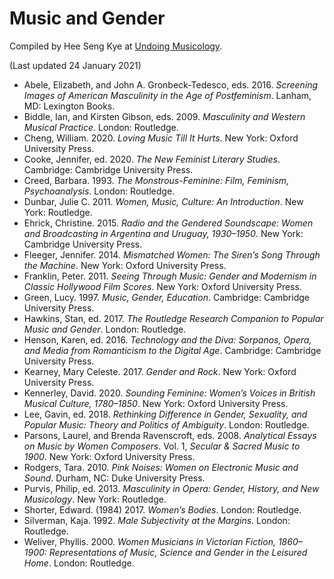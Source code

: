 # Music and Gender

Compiled by Hee Seng Kye at [Undoing Musicology](https://undoingmusicology.com).

(Last updated 24 January 2021)

* Abele, Elizabeth, and John A. Gronbeck-Tedesco, eds. 2016. *Screening Images of American Masculinity in the Age of Postfeminism*. Lanham, MD: Lexington Books.
* Biddle, Ian, and Kirsten Gibson, eds. 2009. *Masculinity and Western Musical Practice*. London: Routledge.
* Cheng, William. 2020. *Loving Music Till It Hurts*. New York: Oxford University Press.
* Cooke, Jennifer, ed. 2020. *The New Feminist Literary Studies*. Cambridge: Cambridge University Press.
* Creed, Barbara. 1993. *The Monstrous-Feminine: Film, Feminism, Psychoanalysis*. London: Routledge.
* Dunbar, Julie C. 2011. *Women, Music, Culture: An Introduction*. New York: Routledge.
* Ehrick, Christine. 2015. *Radio and the Gendered Soundscape: Women and Broadcasting in Argentina and Uruguay, 1930–1950*. New York: Cambridge University Press.
* Fleeger, Jennifer. 2014. *Mismatched Women: The Siren’s Song Through the Machine*. New York: Oxford University Press.
* Franklin, Peter. 2011. *Seeing Through Music: Gender and Modernism in Classic Hollywood Film Scores*. New York: Oxford University Press.
* Green, Lucy. 1997. *Music, Gender, Education*. Cambridge: Cambridge University Press.
* Hawkins, Stan, ed. 2017. *The Routledge Research Companion to Popular Music and Gender*. London: Routledge.
* Henson, Karen, ed. 2016. *Technology and the Diva: Sorpanos, Opera, and Media from Romanticism to the Digital Age*. Cambridge: Cambridge University Press.
* Kearney, Mary Celeste. 2017. *Gender and Rock*. New York: Oxford University Press.
* Kennerley, David. 2020. *Sounding Feminine: Women’s Voices in British Musical Culture, 1780–1850*. New York: Oxford University Press.
* Lee, Gavin, ed. 2018. *Rethinking Difference in Gender, Sexuality, and Popular Music: Theory and Politics of Ambiguity*. London: Routledge.
* Parsons, Laurel, and Brenda Ravenscroft, eds. 2008. *Analytical Essays on Music by Women Composers*. Vol. 1, *Secular & Sacred Music to 1900*. New York: Oxford University Press.
* Rodgers, Tara. 2010. *Pink Noises: Women on Electronic Music and Sound*. Durham, NC: Duke University Press.
* Purvis, Philip, ed. 2013. *Masculinity in Opera: Gender, History, and New Musicology*. New York: Routledge.
* Shorter, Edward. (1984) 2017. *Women’s Bodies*. London: Routledge.
* Silverman, Kaja. 1992. *Male Subjectivity at the Margins*. London: Routledge.
* Weliver, Phyllis. 2000. *Women Musicians in Victorian Fiction, 1860–1900: Representations of Music, Science and Gender in the Leisured Home*. London: Routledge.